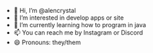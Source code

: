 - 👋 Hi, I’m @alencrystal
- 👀 I’m interested in develop apps or site
- 🌱 I’m currently learning how to program in java
- 📫 You can reach me by Instagram or Discord
- 😄 Pronouns: they/them

<!---
alencrystal/alencrystal is a ✨ special ✨ repository because its `README.md` (this file) appears on your GitHub profile.
You can click the Preview link to take a look at your changes.
--->
